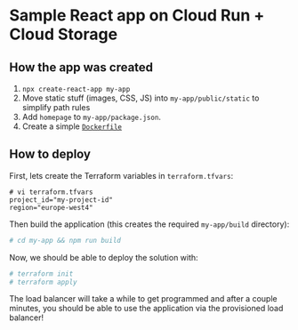 # Sample React app on Cloud Run + Cloud Storage

## How the app was created

1) `npx create-react-app my-app`
2) Move static stuff (images, CSS, JS) into `my-app/public/static` to simplify path rules
3) Add `homepage` to `my-app/package.json`.
4) Create a simple [`Dockerfile`](Dockerfile)

## How to deploy

First, lets create the Terraform variables in `terraform.tfvars`:

```
# vi terraform.tfvars
project_id="my-project-id"
region="europe-west4"
```

Then build the application (this creates the required `my-app/build` directory):
```sh
# cd my-app && npm run build
```

Now, we should be able to deploy the solution with:

```sh
# terraform init
# terraform apply
```

The load balancer will take a while to get programmed and after a couple minutes, you should
be able to use the application via the provisioned load balancer!

